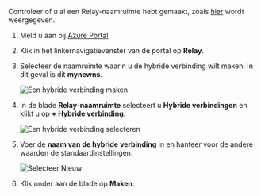 Controleer of u al een Relay-naamruimte hebt gemaakt, zoals [hier][namespace-how-to] wordt weergegeven.

1. Meld u aan bij [Azure Portal](https://portal.azure.com).
2. Klik in het linkernavigatievenster van de portal op **Relay**.
3. Selecteer de naamruimte waarin u de hybride verbinding wilt maken. In dit geval is dit **mynewns**.
   
    ![Een hybride verbinding maken](./media/relay-create-hybrid-connection-portal/create-hc-1.png)
4. In de blade **Relay-naamruimte** selecteert u **Hybride verbindingen** en klikt u op **+ Hybride verbinding**.
   
    ![Een hybride verbinding selecteren](./media/relay-create-hybrid-connection-portal/create-hc-2.png)
5. Voer de **naam van de hybride verbinding** in en hanteer voor de andere waarden de standaardinstellingen.
   
    ![Selecteer Nieuw](./media/relay-create-hybrid-connection-portal/create-hc-3.png)
6. Klik onder aan de blade op **Maken**.

[namespace-how-to]: ../articles/service-bus-relay/relay-create-namespace-portal.md 